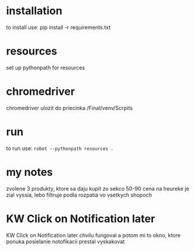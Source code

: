 # installation
to install use: pip install -r requirements.txt

# resources
set up pythonpath for resources

# chromedriver
chromedriver ulozit do priecinka /Final/venv/Scrpits

# run
to run use: `robot --pythonpath resources .`

# my notes
zvolene 3 produkty, ktore sa daju kupit zo sekco 50-90
cena na heureke je zial vyssia, lebo filtruje podla rozpatia vo vsetkych shopoch


# KW Click on Notification later
KW Click on Notification later chvilu fungoval a potom mi to okno, ktore ponuka posielanie notofikacii prestal vyskakovat




